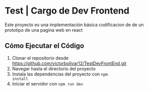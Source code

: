 # Test | Cargo de Dev Frontend

Este proyecto es una implementación básica codificacion de de un prototipo de una pagina web en react

## Cómo Ejecutar el Código
1. Clonar el repositorio desde https://github.com/victorbolivar12/TestDevFrontEnd.git
2. Navegar hasta el directorio del proyecto
3. Instala las dependencias del proyecto con <code>npm install</code>
4. Iniciar el servidor con <code>npm run dev</code>
